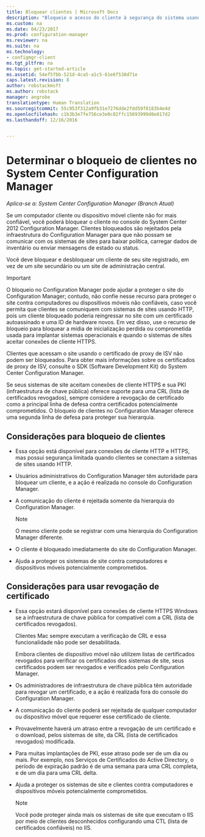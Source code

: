 ```yaml
---
title: Bloquear clientes | Microsoft Docs
description: "Bloqueie o acesso do cliente à segurança do sistema usando o System Center Configuration Manager."
ms.custom: na
ms.date: 04/23/2017
ms.prod: configuration-manager
ms.reviewer: na
ms.suite: na
ms.technology:
- configmgr-client
ms.tgt_pltfrm: na
ms.topic: get-started-article
ms.assetid: 54ef5fbb-521d-4ca5-a1c5-61e6f538d71e
caps.latest.revision: 8
author: robstackmsft
ms.author: robstack
manager: angrobe
translationtype: Human Translation
ms.sourcegitcommit: 55c953f312a9fb31e7276dde2fdd59f8183b4e4d
ms.openlocfilehash: c1b3b3e7fe756ce3e0c82ffc15693999d8e817d2
ms.lasthandoff: 12/16/2016


---
```

# <a name="determine-whether-to-block-clients-in-system-center-configuration-manager"></a>Determinar o bloqueio de clientes no System Center Configuration Manager

*Aplica-se a: System Center Configuration Manager (Branch Atual)*

Se um computador cliente ou dispositivo móvel cliente não for mais confiável, você poderá bloquear o cliente no console do System Center 2012 Configuration Manager. Clientes bloqueados são rejeitados pela infraestrutura do Configuration Manager para que não possam se comunicar com os sistemas de sites para baixar política, carregar dados de inventário ou enviar mensagens de estado ou status.  

 Você deve bloquear e desbloquear um cliente de seu site registrado, em vez de um site secundário ou um site de administração central.  

> [!IMPORTANT]  
>  O bloqueio no Configuration Manager pode ajudar a proteger o site do Configuration Manager; contudo, não confie nesse recurso para proteger o site contra computadores ou dispositivos móveis não confiáveis, caso você permita que clientes se comuniquem com sistemas de sites usando HTTP, pois um cliente bloqueado poderia reingressar no site com um certificado autoassinado e uma ID de hardware novos. Em vez disso, use o recurso de bloqueio para bloquear a mídia de inicialização perdida ou comprometida usada para implantar sistemas operacionais e quando o sistemas de sites aceitar conexões de cliente HTTPS.  

 Clientes que acessam o site usando o certificado de proxy de ISV não podem ser bloqueados. Para obter mais informações sobre os certificados de proxy de ISV, consulte o SDK (Software Development Kit) do System Center Configuration Manager.  

 Se seus sistemas de site aceitam conexões de cliente HTTPS e sua PKI (infraestrutura de chave pública) oferece suporte para uma CRL (lista de certificados revogados), sempre considere a revogação de certificado como a principal linha de defesa contra certificados potencialmente comprometidos. O bloqueio de clientes no Configuration Manager oferece uma segunda linha de defesa para proteger sua hierarquia.  

##  <a name="BKMK_Block_vs_CRL"></a> Considerações para bloqueio de clientes  

-   Essa opção está disponível para conexões de cliente HTTP e HTTPS, mas possui segurança limitada quando clientes se conectam a sistemas de sites usando HTTP.  

-   Usuários administrativos do Configuration Manager têm autoridade para bloquear um cliente, e a ação é realizada no console do Configuration Manager.  

-   A comunicação do cliente é rejeitada somente da hierarquia do Configuration Manager.  

    > [!NOTE]  
    >  O mesmo cliente pode se registrar com uma hierarquia do Configuration Manager diferente.  

-   O cliente é bloqueado imediatamente do site do Configuration Manager.  

-   Ajuda a proteger os sistemas de site contra computadores e dispositivos móveis potencialmente comprometidos.  

## <a name="considerations-for-using-certificate-revocation"></a>Considerações para usar revogação de certificado  

-   Essa opção estará disponível para conexões de cliente HTTPS Windows se a infraestrutura de chave pública for compatível com a CRL (lista de certificados revogados).  

     Clientes Mac sempre executam a verificação de CRL e essa funcionalidade não pode ser desabilitada.  

     Embora clientes de dispositivo móvel não utilizem listas de certificados revogados para verificar os certificados dos sistemas de site, seus certificados podem ser revogados e verificados pelo Configuration Manager.  

-   Os administradores de infraestrutura de chave pública têm autoridade para revogar um certificado, e a ação é realizada fora do console do Configuration Manager.  

-   A comunicação do cliente poderá ser rejeitada de qualquer computador ou dispositivo móvel que requerer esse certificado de cliente.  

-   Provavelmente haverá um atraso entre a revogação de um certificado e o download, pelos sistemas de site, da CRL (lista de certificados revogados) modificada.  

-   Para muitas implantações de PKI, esse atraso pode ser de um dia ou mais. Por exemplo, nos Serviços de Certificados do Active Directory, o período de expiração padrão é de uma semana para uma CRL completa, e de um dia para uma CRL delta.  

-   Ajuda a proteger os sistemas de site e clientes contra computadores e dispositivos móveis potencialmente comprometidos.  

    > [!NOTE]  
    >  Você pode proteger ainda mais os sistemas de site que executam o IIS por meio de clientes desconhecidos configurando uma CTL (lista de certificados confiáveis) no IIS.  

